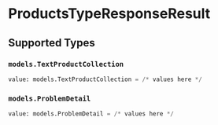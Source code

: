 # ProductsTypeResponseResult


## Supported Types

### `models.TextProductCollection`

```python
value: models.TextProductCollection = /* values here */
```

### `models.ProblemDetail`

```python
value: models.ProblemDetail = /* values here */
```

